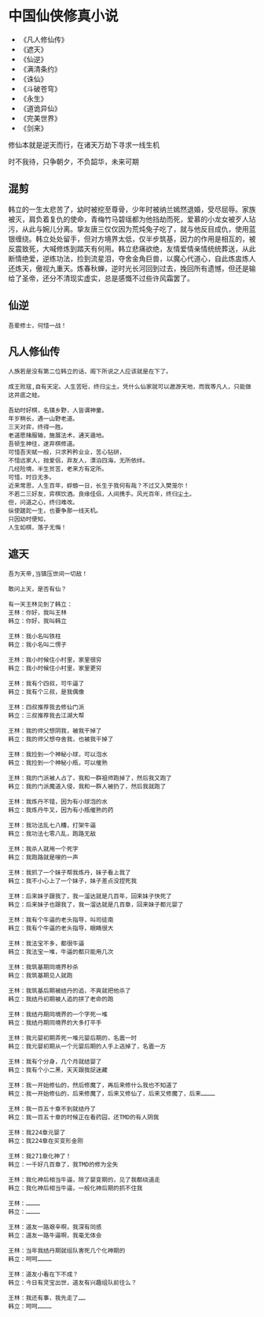 # 中国仙侠修真小说
* 《凡人修仙传》
* 《遮天》
* 《仙逆》
* 《满清条约》
* 《诛仙》
* 《斗破苍穹》
* 《永生》
* 《道诡异仙》
* 《完美世界》
* 《剑来》

修仙本就是逆天而行，在诸天万劫下寻求一线生机

时不我待，只争朝夕，不负韶华，未来可期

## 混剪
韩立的一生太悲苦了，幼时被挖至尊骨，少年时被纳兰嫣然退婚，受尽屈辱。家族被灭，肩负着复仇的使命，青梅竹马碧瑶都为他挡劫而死，爱慕的小龙女被歹人玷污，从此与婉儿分离。挚友唐三仅仅因为荒炖兔子吃了，就与他反目成仇，使用蓝银缠绕。韩立处处留手，但对方境界太低，仅半步筑基，因力的作用是相互的，被反震致死，大喊修炼到踏天有何用。韩立悲痛欲绝，友情爱情亲情统统葬送，从此断情绝爱，逆练功法，捡到流星泪，夺舍金角巨兽，以魔心代道心，自此炼盅炼人还炼天，傲视九重天。炼春秋蝉，逆时光长河回到过去，挽回所有遗憾，但还是输给了圣帝，还分不清现实虚实，总是感慨不过些许风霜罢了。

## 仙逆
```
吾辈修士，何惜一战！
```
## 凡人修仙传
```
人族若是没有第二位韩立的话，阁下所说之人应该就是在下了。

成王败寇,自有天定。人生苦短，终归尘土。凭什么仙家就可以遨游天地，而我等凡人，只能做这井底之蛙。

吾幼时好棋，名镇乡野，人皆谓神童。
年岁稍长，遇一山野老道。
三天对弈，终得一胜。
老道愿赌服输，施展法术，通天遁地。
吾顿生神往，遂弃棋修道。
可惜吾天赋一般，只求矜矜业业，苦心钻研，
不惜远家人，抛爱侣，弃友人，漂泊四海，无所依绊。
几经险境，半生贫苦，老来方有定所。
可惜，时日无多。
近来常思，人生百年，蜉蝣一日，长生于我何有哉？不过又入樊笼尔！
不若二三好友，弈棋饮酒。良缘佳侣，人间携手。风光百年，终归尘土。
但，问道之心，终归难改。
纵使蹉跎一生，也要争那一线天机。
只因幼时便知，
人生如棋，落子无悔！
```

## 遮天
```
吾为天帝,当镇压世间一切敌！

敢问上天，是否有仙？
```
```
有一天王林见到了韩立：
王林：你好，我叫王林
韩立：你好，我叫韩立

王林：我小名叫铁柱
韩立：我小名叫二愣子

王林：我小时候住小村里，家里很穷
韩立：我小时候住小村里，家里更穷

王林：我有个四叔，可牛逼了
韩立：我有个三叔，是我偶像

王林：四叔推荐我去修仙门派
韩立：三叔推荐我去江湖大帮

王林：我的师父想阴我，被我干掉了
韩立：我的师父想夺舍我，也被我干掉了

王林：我捡到一个神秘小球，可以泡水
韩立：我捡到一个神秘小瓶，可以催熟

王林：我的门派被人占了，我和一群祖师跑掉了，然后我又跑了
韩立：我的门派魔道入侵，我和一群人被扔了，然后我就跑了

王林：我炼丹不错，因为有小球泡的水
韩立：我炼丹牛叉，因为有小瓶催熟的药

王林：我功法乱七八糟，打架牛逼
韩立：我功法七零八乱，跑路无敌

王林：我杀人就用一个死字
韩立：我跑路就是嗖的一声

王林：我抓了一个妹子帮我炼丹，妹子看上我了
韩立：我不小心上了一个妹子，妹子差点没捏死我

王林：后来妹子跟我了，我一溜达就是几百年，回来妹子快死了
韩立：后来妹子也跟我了，我一溜达就是几百章，回来妹子都元婴了

王林：我有个牛逼的老头指导，叫司徒南
韩立：我有个牛逼的老头指导，眼睛很大

王林：我法宝不多，都很牛逼
韩立：我法宝一堆，牛逼的都只能用几次

王林：我筑基期同境界秒杀
韩立：我筑基期见人就跑

王林：我筑基后期被结丹的追，不爽就把他杀了
韩立：我结丹初期被人追的拼了老命的跑

王林：我结丹期同境界的一个字死一堆
韩立：我结丹期同境界的大多打平手

王林：我元婴初期弄死一堆元婴后期的，名震一时
韩立：我元婴初期从一个元婴后期的人手上逃掉了，名震一方

王林：我有个分身，几个月就结婴了
韩立：我有个小二黑，天天跟我捉迷藏

王林：我一开始修仙的，然后修魔了，再后来修什么我也不知道了
韩立：我一开始修仙的，后来修魔了，后来又修仙了，后来又修魔了，后来…………

王林：我一百五十章不到就结丹了
韩立：我一百五十章的时候正在看药园，还TMD的有人阴我

王林：我224章元婴了
韩立：我224章在买变形金刚

王林：我271章化神了！
韩立：一千好几百章了，我TMD的修为全失

王林：我化神后相当牛逼，除了婴变期的，见了我都绕道走
韩立：我化神后相当牛逼，一般化神后期的抓不住我

王林：…………
韩立：…………

王林：道友一路艰辛啊，我深有同感
韩立：道友一路牛逼啊，我毫无体会

王林：当年我结丹期就组队害死几个化神期的
韩立：呵呵…………

王林：道友小看在下不成？
韩立：今日有灵宝出世，道友有兴趣组队前往么？

王林：我还有事，我先走了……
韩立：呵呵…………
```

